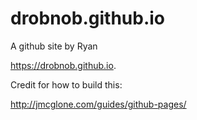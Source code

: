 # drobnob.github.io
 A github site by Ryan

https://drobnob.github.io.

Credit for how to build this: 

http://jmcglone.com/guides/github-pages/
